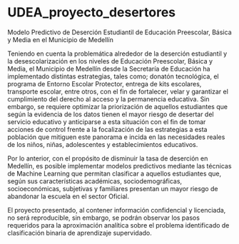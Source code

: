 # UDEA_proyecto_desertores
Modelo Predictivo de Deserción Estudiantil de Educación Preescolar, Básica y Media en el Municipio de Medellín

Teniendo en cuenta la problemática alrededor de la deserción estudiantil y la desescolarización en los niveles de Educación Preescolar, Básica y Media, el Municipio de Medellín desde la Secretaría de Educación ha implementado distintas estrategias, tales como; donatón tecnológica, el programa de Entorno Escolar Protector, entrega de kits escolares, transporte escolar, entre otros, con el fin de fortalecer, velar y garantizar el cumplimiento del derecho al acceso y la permanencia educativa. Sin embargo, se requiere optimizar la priorización de aquellos estudiantes que según la evidencia de los datos tienen el mayor riesgo de desertar del servicio educativo y anticiparse a esta situación con el fin de tomar acciones de control frente a la focalización de las estrategias a esta población que mitiguen este panorama e incida en las necesidades reales de los niños, niñas, adolescentes y establecimientos educativos.

Por lo anterior, con el propósito de disminuir la tasa de deserción en Medellín, es posible implementar modelos predictivos mediante las técnicas de Machine Learning que permitan clasificar a aquellos estudiantes que, según sus características académicas, sociodemográficas, socioeconómicas, subjetivas y familiares presentan un mayor riesgo de abandonar la escuela en el sector Oficial.

El proyecto presentado, al contener información confidencial y licenciada, no será reproducible, sin embargo, se podrán observar los pasos requeridos para la aproximación analítica sobre el problema identificado de clasificación binaria de aprendizaje supervidado.
